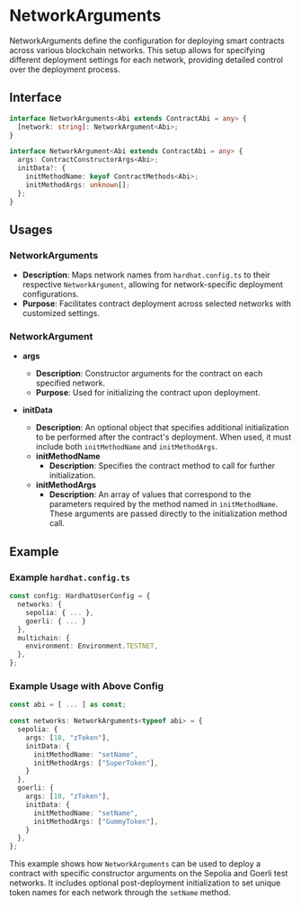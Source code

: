 # NetworkArguments

NetworkArguments define the configuration for deploying smart contracts across various blockchain networks. This setup allows for specifying different deployment settings for each network, providing detailed control over the deployment process.

## Interface

```typescript
interface NetworkArguments<Abi extends ContractAbi = any> {
  [network: string]: NetworkArgument<Abi>;
}

interface NetworkArgument<Abi extends ContractAbi = any> {
  args: ContractConstructorArgs<Abi>;
  initData?: {
    initMethodName: keyof ContractMethods<Abi>;
    initMethodArgs: unknown[];
  };
}
```

## Usages

### NetworkArguments
- **Description**: Maps network names from `hardhat.config.ts` to their respective `NetworkArgument`, allowing for network-specific deployment configurations.
- **Purpose**: Facilitates contract deployment across selected networks with customized settings.

### NetworkArgument
- **args**
  - **Description**: Constructor arguments for the contract on each specified network.
  - **Purpose**: Used for initializing the contract upon deployment.

- **initData**
  - **Description**: An optional object that specifies additional initialization to be performed after the contract's deployment. When used, it must include both `initMethodName` and `initMethodArgs`.
  - **initMethodName**
    - **Description**: Specifies the contract method to call for further initialization.
  - **initMethodArgs**
    - **Description**: An array of values that correspond to the parameters required by the method named in `initMethodName`. These arguments are passed directly to the initialization method call.

## Example

### Example `hardhat.config.ts`
```typescript
const config: HardhatUserConfig = {
  networks: {
    sepolia: { ... },
    goerli: { ... }
  },
  multichain: {
    environment: Environment.TESTNET,
  },
};
```

### Example Usage with Above Config
```typescript
const abi = [ ... ] as const;

const networks: NetworkArguments<typeof abi> = {
  sepolia: {
    args: [18, "zToken"],
    initData: {
      initMethodName: "setName",
      initMethodArgs: ["SuperToken"],
    }
  },
  goerli: {
    args: [18, "zToken"],
    initData: {
      initMethodName: "setName",
      initMethodArgs: ["GummyToken"],
    }
  },
};
```

This example shows how `NetworkArguments` can be used to deploy a contract with specific constructor arguments on the Sepolia and Goerli test networks. It includes optional post-deployment initialization to set unique token names for each network through the `setName` method.
